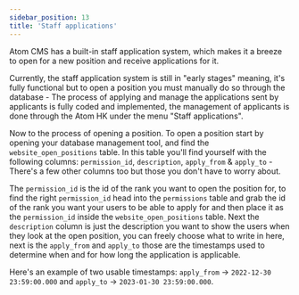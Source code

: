 ```yaml
---
sidebar_position: 13
title: 'Staff applications'
---
```

Atom CMS has a built-in staff application system, which makes it a breeze to open for a new position and receive applications for it.

Currently, the staff application system is still in "early stages" meaning, it's fully functional but to open a position you must manually do so through the database - The process of applying and manage the applications sent by applicants is fully coded and implemented, the management of applicants is done through the Atom HK under the menu "Staff applications".

Now to the process of opening a position. To open a position start by opening your database management tool, and find the ``website_open_positions`` table. In this table you'll find yourself with the following columns: ``permission_id``, ``description``, ``apply_from`` & ``apply_to`` - There's a few other columns too but those you don't have to worry about.

The ``permission_id`` is the id of the rank you want to open the position for, to find the right ``permission_id`` head into the ``permissions`` table and grab the id of the rank you want your users to be able to apply for and then place it as the ``permission_id`` inside the ``website_open_positions`` table. Next the ``description`` column is just the description you want to show the users when they look at the open position, you can freely choose what to write in here, next is the ``apply_from`` and ``apply_to`` those are the timestamps used to determine when and for how long the application is applicable.

Here's an example of two usable timestamps: ``apply_from`` -> ``2022-12-30 23:59:00.000`` and ``apply_to`` -> ``2023-01-30 23:59:00.000``.